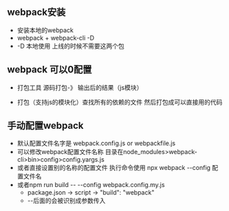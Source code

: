 ## webpack安装
- 安装本地的webpack
- webpack + webpack-cli -D
- -D 本地使用 上线的时候不需要这两个包

## webpack 可以0配置
- 打包工具 源码打包-》 输出后的结果（js模块）

- 打包（支持js的模块化）查找所有的依赖的文件 然后打包成可以直接用的代码

## 手动配置webpack
- 默认配置文件名字是 webpack.config.js or webpackfile.js
- 可以修改webpack配置文件名称 目录在node_modules>webpack-cli>bin>config>config.yargs.js
- 或者直接设置别的名称的配置文件 执行命令使用 npx webpack --config 配置文件名
- 或者npm run build -- --config webpack.config.my.js 
  -  package.json -> script -> "build": "webpack"
  -  --后面的会被识别成参数传入 